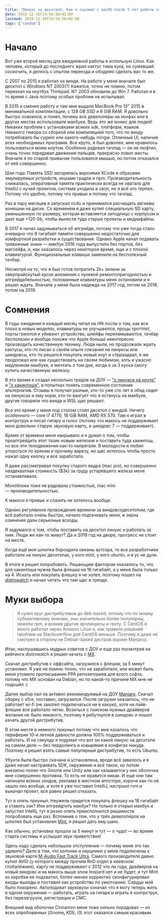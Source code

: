 ```yaml
---
title: "Линукс на десктопе. Как я съезжал с macOS после 5 лет работы за макбуком"
date: 2019-12-16T14:54:56+02:00
lastmod: 2019-12-16T14:54:56+02:00
tags: ["random"]
---
```


# Начало

Вот уже второй месяц для ежедневной работы я использую Linux. Как человек, который до последнего жрал кактус тима кука, но сумевший соскочить, я делюсь с опытом переезда и ободряю сделать вас то же.

С 2007 по 2015 я работал на винде. На работе у меня вначале был десктоп с Windows NT 2003(?) Кажется, точно не помню, потом переехал на ноутбук Thinkpad. NT 2003 обновили до Win 7. Работал я в то время с Java поэтому особых проблем не испытывал.

В 2015 я сменил работу и там мне выдали MacBook Pro 13" 2015 в минимальной комплектации, с 128 GB SSD и 8 GiB RAM. Я довольно быстро освоился, и понял, почему все девелоперы на конфах или в других местах использовали макбуки. Ведь это же юникс для людей! Никаких проблем с установками всяких sdk, платформ, языков. Никакого гемора со сборкой или компиляцией того, что по винду потребовало бы cygwin или какого-нибудь mingw. Отличный UI, наличие всех необходимых программ. Все круто, я был доволен, мне нравилось пользоваться моим ноутом. Особенно радовал тачпад — он не люфтил, очень точно передавал движения пальцев, прекрасно ловил жесты. Вначале я по старой привычке пользовался мышью, но потом отказался от неё совершенно.

Шли года. Память SSD засорялась версиями XCode и образами эмулируемых устройств, кешами градла и npm. Производительность снижалась, оперативной памяти практически всегда не хватало для IntelliJ с кучей проектов, система уходила в своп, но я всё это терпел. Потому что удобно, потому что привык и потому что тачпад.

Раз в пару месяцев я запускал ncdu и принимался расчищать авгиевы конюшни на диске. Со временем я даже купил специальную SD карту, уменьшенную по размеру, которая вставляется заподлицо с корпусом и дает еще +120 Gb, чтобы вынести туда старые проекты и медиафайлы.

В 2017 я начал задумываться об апгрейде, потому что уже тогда стало очевидно что 8 гигабайт памяти совершенно недостаточно для комфортной разработки и существования. Однако Apple начал подавать тревожные знаки — макбук 2016 года выпустили без портов, без магсейфа, и, как оказалось через некоторое время, еще и с плохой клавиатурой. Функциональные клавиши заменили на бесполезный тачбар.

Несмотря на то, что я был готов потратить 2k+ зелени за оверпрайснутый кусок алюминия с нулевой ремонтопригодностью и апгрейдабельностью, поломанные клавиатуры меня остановили и я решил ждать. Вначале у меня была надежда на 2017 год, потом на 2018, потом на 2019.

# Сомнения

В годы ожидания я каждый месяц читал на HN посты о том, как все плохо в новых моделях, клавиатуры не улучшаются, процы троттлят, порты греются и убивают устройства, шлейфы переламываются, тачбар бесполезен и вообще похоже что Apple больше неинтересно производить качественную технику. Люди ныли, но продолжали жрать кактусы, кто-то писал о своём опыте слезания на линуксы или шиндовсы, кто-то решался покупать новый ноут и стрраадаал, я же продолжал кое-как существовать на своем любимом, хоть и ужасно медленном макбуке, и мечтать о том дне, когда я за 3 куска смогу купить качественную железку.

В это время я создал несколько тредов на ДОУ — ["о линуксе на ноуте"](https://dou.ua/forums/topic/26914/) и ["о хакинтоше"](https://dou.ua/forums/topic/26730/), в попытках понять современное состояние альтернатив. Отзывы я получал разные, кто-то уже сто лет в обед сидит на линуксах и ему норм, кто-то вангует что я останусь на макбуке, другие говорили что винда и WSL щас решают.

Все это время у меня под столом стоял десктоп с виндой. Ничего особенного — core i7 4770, 16 GiB RAM, AMD RX 570. Там я играл в контрструк и писал гитару и голос (потому что макось не поддерживает мою довольно старую звуковую карту, а шиндовс 7 — поддерживает).

Время от времени меня накрывало и я думал о том, чтобы проапгрейдить этот тазик новым железом и поставить туда хакинтош, но все эти телодвижения как-то напрягали. В молодости я любил упороться по крякам и прочему варезу, но щас хотелось чтобы просто нажал одну кнопку и все заработало.

Я даже рассматривал покупку старого ведра (mac pro), но совершенно неадекватная стоимость ($3k) за груду устаревшего железа меня останавливала.

Моноблоки тоже не радовали стоимостью, mac mini — производительностью.

К макоси я привык и слазить не хотелось вообще.

Однако регулярное провождение времени за виндовсодесктопом, где всё работало очень быстро, начало подтачивать меня, и зерна сомнения дали серьезные всходы.

Я задумался о том, чтобы поставить на десктоп линукс и работать за ним. Люди же как-то живут? Да и 2019 год на дворе, прогресс не стоит на месте. 

Когда ещё моя шлюпка бороздила океаны аутсора, то все разработчики работали на линукс десктопах, у кого mint, у кого ubuntu, и в ус не дули.

В итоге я решил попробовать. Решающим фактором оказалось то, что для хакинтоша нужна была флешка на 16 гигабайт, а у меня была только на 4. Искать или покупать флешку я не хотел, поэтому пошел на [distrowatch](https://distrowatch.com/) и начал читать что там щас в тренде.

# Муки выбора

>Я сузил круг дистрибутивов до deb-based, потому что по моему субъективному мнению, они значительно более популярны, нежели rpm, и всякие другие арчлинуксы и генту. С CentOS я много работал через Amazon Linux и, как правило решений проблем на Stackoverflow для CentOS меньше. Поэтому я даже не смотрел в сторону не Debian-based дистров (кроме Manjaro).

Итак, наслушавшись мудрых советов с ДОУ и еще раз посмотрев на рейтинги distrowatch я решил начать с [MX](https://mxlinux.org/).

Скачал дистрибутив с оффсайта, загрузился с флешки, за 5 минут установил. Я уже не помню точно, что не заработало, или может быть меня утомило прописывание PPA  репозиториев для всего софта, потому что MX основан на Debian, но по какой-то причине MX мне не подошёл :)

Далее выбор пал на активно рекомендуемый на ДОУ [Manjaro](https://manjaro.org/). Скачал сборку с xfce, поставил, загрузился. После загрузки оказалось, что не работает wi-fi (не захотел подключаться ни в какую), хотя на лайв-флешке все работало четко. Возиться с поиском нужных драйверов желания не было никакого, поэтому я ребутнулся в шиндовс и пошел качать другой дистрибутив.

В этом месте я немного приуныл потому что мне казалось что периферия 10-и летней давности должна 100% поддерживаться и работать. И на секунду я подумал что вот он какой линукс на десктопе на самом деле — без пердолинга и ковыряния в конфигах никуда. Поэтому я решил взять самый популярный дистрибутив, то есть Ubuntu.

Убунта была быстро скачана и установлена, вроде всё завелось и я даже начал настраивать SDK, окружение и всё такое, но потом внезапно понял что Gnome или Unity или как называется у них оболочка мне совершенно противна. То есть не нравится никак. И еще они там напихали всяких зондов, реклама в местном аппсторе, короче как-то не зашло оно вообще, и хотя я уже поставил IntelliJ, настроил rvm и выкачал проект, всё равно решил отказать.

Тут я опять приуныл. Неужели придется покупать флешку на 16 гигабайт и ставить хак? Или апгрейдтить макбук? Но только я открыл макбук и запустил Intellij, тут я резко опять преисполнился решимости попробовать еще раз. Вспомнив о том, что у трёх девелоперов на шлюпке был установлен [Mint](https://www.linuxmint.com/), я решил дать ему шанс.

Как обычно, установка прошла за 5 минут и тут — о чудо! — во время старта системы я услышал звук приветствия! 

Здесь надо сделать небольшое отступление — почему меня это так удивило? Дело в том, что колонки и наушники у меня подключены к звуковой карте [M-Audio Fast Track Ultra](https://www.sweetwater.com/store/detail/FastTrkUltra--m-audio-fast-track-ultra). Самого производителя давно купил AVID (у которого между прочим RnD отдел в киевском глобалёжике), карту не поддерживают с 2012 что ли года, драйверов на новый виндовс и на макось выше snow leopard нет и не будет, и тут Mint из коробки ее подхватил, более-менее корректно сконфигурировал входы-выходы и поставил как устройство по умолчанию. Сердце моё было покорено. Автоподхват звуковухи означал что я могу теперь жить в одном окружении — работать, играть на гитаре и играть в контрструк, без перезагрузок, регистрации и СМС.

Внешний вид оболочки Cinnamon меня тоже сильно порадовал — из всех опробованных (Gnome, KDE, i3) этот оказался самым красивым.